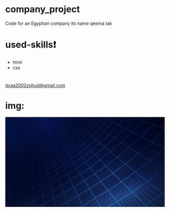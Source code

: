 # company_project
Code for an Egyptian company its name qeema tak
# used-skills:exclamation:
* html
* css
#
israa2002zohud@gmail.com
# img:
![](img/image5.png)
